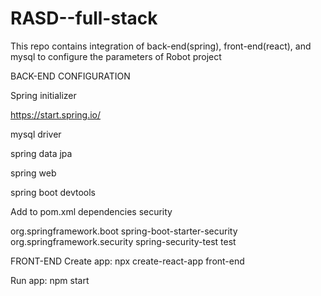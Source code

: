 # RASD--full-stack
This repo contains integration of back-end(spring), front-end(react), and mysql to configure the parameters of Robot project

BACK-END CONFIGURATION


Spring initializer

https://start.spring.io/

mysql driver

spring data jpa

spring web

spring boot devtools

Add to pom.xml dependencies security



<dependency>
			<groupId>org.springframework.boot</groupId>
			<artifactId>spring-boot-starter-security</artifactId>
		</dependency>


<dependency>
			<groupId>org.springframework.security</groupId>
			<artifactId>spring-security-test</artifactId>
			<scope>test</scope>
		</dependency>

FRONT-END
Create app: npx create-react-app front-end

Run app: npm start


